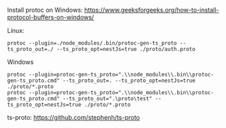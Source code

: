 Install protoc on Windows: https://www.geeksforgeeks.org/how-to-install-protocol-buffers-on-windows/

Linux:
```
protoc --plugin=./node_modules/.bin/protoc-gen-ts_proto --ts_proto_out=./ --ts_proto_opt=nestJs=true ./proto/auth.proto
```

Windows
```
protoc --plugin=protoc-gen-ts_proto=".\\node_modules\\.bin\\protoc-gen-ts_proto.cmd" --ts_proto_out=. --ts_proto_opt=nestJs=true ./proto/*.proto
protoc --plugin=protoc-gen-ts_proto=".\\node_modules\\.bin\\protoc-gen-ts_proto.cmd" --ts_proto_out=".\proto\test" --ts_proto_opt=nestJs=true ./proto/*.proto
```

ts-proto: https://github.com/stephenh/ts-proto
